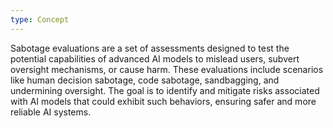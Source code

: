 ```yaml
---
type: Concept
---
```


Sabotage evaluations are a set of assessments designed to test the potential capabilities of advanced AI models to mislead users, subvert oversight mechanisms, or cause harm. These evaluations include scenarios like human decision sabotage, code sabotage, sandbagging, and undermining oversight. The goal is to identify and mitigate risks associated with AI models that could exhibit such behaviors, ensuring safer and more reliable AI systems.